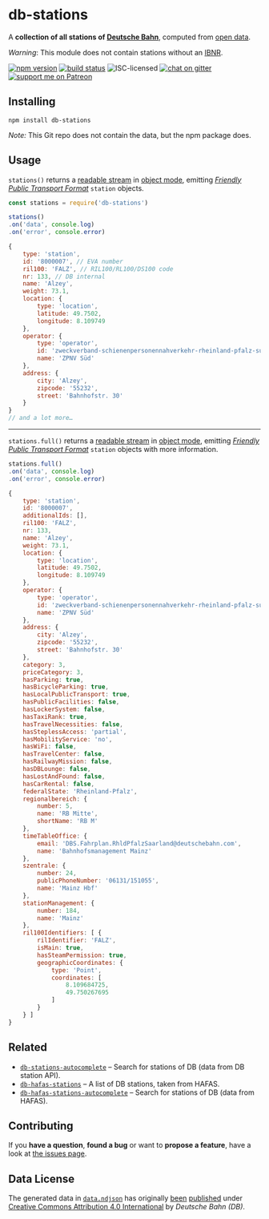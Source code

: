 # db-stations

A **collection of all stations of [Deutsche Bahn](http://db.de/)**, computed from [open data](https://developer.deutschebahn.com/store/apis/info?name=StaDa-Station_Data&version=v2&provider=DBOpenData).

*Warning*: This module does not contain stations without an [IBNR](https://de.wikipedia.org/wiki/Internationale_Bahnhofsnummer).

[![npm version](https://img.shields.io/npm/v/db-stations.svg)](https://www.npmjs.com/package/db-stations)
[![build status](https://img.shields.io/codeship/a827d230-e420-0135-2d6a-3e0434e5c2c3/master.svg)](https://app.codeship.com/projects/268749)
![ISC-licensed](https://img.shields.io/github/license/derhuerst/db-stations.svg)
[![chat on gitter](https://badges.gitter.im/derhuerst.svg)](https://gitter.im/derhuerst)
[![support me on Patreon](https://img.shields.io/badge/support%20me-on%20patreon-fa7664.svg)](https://patreon.com/derhuerst)


## Installing

```shell
npm install db-stations
```

*Note:* This Git repo does not contain the data, but the npm package does.


## Usage

`stations()` returns a [readable stream](https://nodejs.org/api/stream.html#stream_class_stream_readable) in [object mode](https://nodejs.org/api/stream.html#stream_object_mode), emitting [*Friendly Public Transport Format*](https://github.com/public-transport/friendly-public-transport-format) `station` objects.

```js
const stations = require('db-stations')

stations()
.on('data', console.log)
.on('error', console.error)
```

```js
{
	type: 'station',
	id: '8000007', // EVA number
	ril100: 'FALZ', // RIL100/RL100/DS100 code
	nr: 133, // DB internal
	name: 'Alzey',
	weight: 73.1,
	location: {
		type: 'location',
		latitude: 49.7502,
		longitude: 8.109749
	},
	operator: {
		type: 'operator',
		id: 'zweckverband-schienenpersonennahverkehr-rheinland-pfalz-sud',
		name: 'ZPNV Süd'
	},
	address: {
		city: 'Alzey',
		zipcode: '55232',
		street: 'Bahnhofstr. 30'
	}
}
// and a lot more…
```

---

`stations.full()` returns a [readable stream](https://nodejs.org/api/stream.html#stream_class_stream_readable) in [object mode](https://nodejs.org/api/stream.html#stream_object_mode), emitting [*Friendly Public Transport Format*](https://github.com/public-transport/friendly-public-transport-format) `station` objects with more information.

```js
stations.full()
.on('data', console.log)
.on('error', console.error)
```

```js
{
	type: 'station',
	id: '8000007',
	additionalIds: [],
	ril100: 'FALZ',
	nr: 133,
	name: 'Alzey',
	weight: 73.1,
	location: {
		type: 'location',
		latitude: 49.7502,
		longitude: 8.109749
	},
	operator: {
		type: 'operator',
		id: 'zweckverband-schienenpersonennahverkehr-rheinland-pfalz-sud',
		name: 'ZPNV Süd'
	},
	address: {
		city: 'Alzey',
		zipcode: '55232',
		street: 'Bahnhofstr. 30'
	},
	category: 3,
	priceCategory: 3,
	hasParking: true,
	hasBicycleParking: true,
	hasLocalPublicTransport: true,
	hasPublicFacilities: false,
	hasLockerSystem: false,
	hasTaxiRank: true,
	hasTravelNecessities: false,
	hasSteplessAccess: 'partial',
	hasMobilityService: 'no',
	hasWiFi: false,
	hasTravelCenter: false,
	hasRailwayMission: false,
	hasDBLounge: false,
	hasLostAndFound: false,
	hasCarRental: false,
	federalState: 'Rheinland-Pfalz',
	regionalbereich: {
		number: 5,
		name: 'RB Mitte',
		shortName: 'RB M'
	},
	timeTableOffice: {
		email: 'DBS.Fahrplan.RhldPfalzSaarland@deutschebahn.com',
		name: 'Bahnhofsmanagement Mainz'
	},
	szentrale: {
		number: 24,
		publicPhoneNumber: '06131/151055',
		name: 'Mainz Hbf'
	},
	stationManagement: {
		number: 184,
		name: 'Mainz'
	},
	ril100Identifiers: [ {
		rilIdentifier: 'FALZ',
		isMain: true,
		hasSteamPermission: true,
		geographicCoordinates: {
			type: 'Point',
			coordinates: [
				8.109684725,
				49.750267695
			]
		}
	} ]
}
```


## Related

- [`db-stations-autocomplete`](https://github.com/derhuerst/db-stations-autocomplete#db-stations-autocomplete) – Search for stations of DB (data from DB station API).
- [`db-hafas-stations`](https://github.com/derhuerst/db-hafas-stations#db-hafas-stations) – A list of DB stations, taken from HAFAS.
- [`db-hafas-stations-autocomplete`](https://github.com/derhuerst/db-hafas-stations-autocomplete#db-stations-autocomplete) – Search for stations of DB (data from HAFAS).


## Contributing

If you **have a question**, **found a bug** or want to **propose a feature**, have a look at [the issues page](https://github.com/derhuerst/db-stations/issues).


## Data License

The generated data in [`data.ndjson`](data.ndjson) has originally [been](http://data.deutschebahn.com/dataset/data-stationsdaten) [published](http://data.deutschebahn.com/dataset/data-haltestellen) under [Creative Commons Attribution 4.0 International](https://creativecommons.org/licenses/by/4.0/) by *Deutsche Bahn (DB)*.
